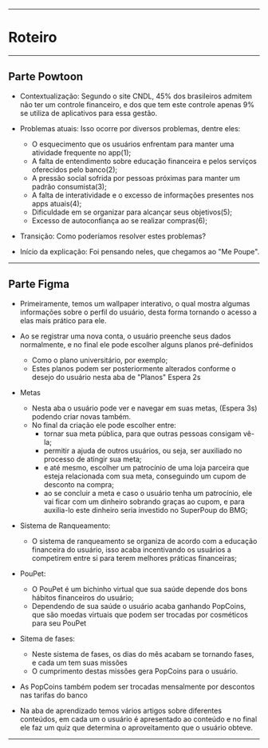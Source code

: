 ***
# Roteiro
***
## Parte Powtoon
* Contextualização:
Segundo o site CNDL, 45% dos brasileiros admitem não ter um controle financeiro, e dos que tem este controle apenas 9% se utiliza de aplicativos para essa gestão.

* Problemas atuais:
Isso ocorre por diversos problemas, dentre eles:
   * O esquecimento que os usuários enfrentam para manter uma atividade frequente no app(1);
   * A falta de entendimento sobre educação financeira e pelos serviços oferecidos pelo banco(2);
   * A pressão social sofrida por pessoas próximas para manter um padrão consumista(3);
   * A falta de interatividade e o excesso de informações presentes nos apps atuais(4);
   * Dificuldade em se organizar para alcançar seus objetivos(5);
   * Excesso de autoconfiança ao se realizar compras(6);

* Transição:
Como poderíamos resolver estes problemas?

* Início da explicação:
Foi pensando neles, que chegamos ao "Me Poupe".
***
## Parte Figma
* Primeiramente, temos um wallpaper interativo, o qual mostra algumas informações sobre o perfil do usuário, desta forma tornando o acesso a elas mais prático para ele.
   
* Ao se registrar uma nova conta, o usuário preenche seus dados normalmente, e no final ele pode escolher alguns planos pré-definidos
   * Como o plano universitário, por exemplo;
   * Estes planos podem ser posteriormente alterados conforme o desejo do usuário nesta aba de "Planos"
Espera 2s
* Metas
   * Nesta aba o usuário pode ver e navegar em suas metas, (Espera 3s) podendo criar novas também.
   * No final da criação ele pode escolher entre:
      * tornar sua meta pública, para que outras pessoas consigam vê-la;
      * permitir a ajuda de outros usuários, ou seja, ser auxiliado no processo de atingir sua meta;
      * e até mesmo, escolher um patrocínio de uma loja parceira que esteja relacionada com sua meta, conseguindo um cupom de desconto na compra;
      * ao se concluir a meta e caso o usuário tenha um patrocínio, ele vai ficar com um dinheiro sobrando graças ao cupom, e para auxilia-lo este dinheiro seria investido no SuperPoup do BMG;

* Sistema de Ranqueamento:
   * O sistema de ranqueamento se organiza de acordo com a educação financeira do usuário, isso acaba incentivando os usuários a competirem entre si para terem melhores práticas financeiras;

* PouPet:
   * O PouPet é um bichinho virtual que sua saúde depende dos bons hábitos financeiros do usuário;
   * Dependendo de sua saúde o usuário acaba ganhando PopCoins, que são moedas virtuais que podem ser trocadas por cosméticos para seu PouPet

* Sitema de fases:
   * Neste sistema de fases, os dias do mês acabam se tornando fases, e cada um tem suas missões
   * O cumprimento destas missões gera PopCoins para o usuário.

* As PopCoins também podem ser trocadas mensalmente por descontos nas tarifas do banco

* Na aba de aprendizado temos vários artigos sobre diferentes conteúdos, em cada um o usuário é apresentado ao conteúdo e no final ele faz um quiz que determina o aproveitamento que o usuário obteve.

***
